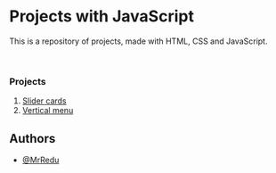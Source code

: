 # Projects with JavaScript
This is a repository of projects, made with HTML, CSS and JavaScript.

<br>

### Projects
1. [Slider cards](https://github.com/MrRedu/js-projects/tree/main/slider-cards_js)
2. [Vertical menu](https://github.com/MrRedu/js-projects/tree/main/vertical-menu_js)


## Authors
- [@MrRedu](https://www.github.com/mrredu)
